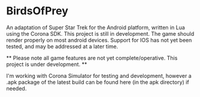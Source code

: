 # BirdsOfPrey
An adaptation of Super Star Trek for the Android platform, written in Lua using the Corona SDK.
This project is still in development. The game should render properly on most android devices.
Support for IOS has not yet been tested, and may be addressed at a later time. 

** Please note all game features are not yet complete/operative. This project is under development. **

I'm working with Corona Simulator for testing and development, however a .apk package of the latest
build can be found here (in the apk directory) if needed.
